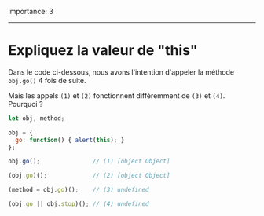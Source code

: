 importance: 3

---

# Expliquez la valeur de "this"

Dans le code ci-dessous, nous avons l'intention d'appeler la méthode `obj.go()` 4 fois de suite.

Mais les appels `(1)` et `(2)` fonctionnent différemment de `(3)` et `(4)`.
Pourquoi ?

```js run no-beautify
let obj, method;

obj = {
  go: function() { alert(this); }
};

obj.go();               // (1) [object Object]

(obj.go)();             // (2) [object Object]

(method = obj.go)();    // (3) undefined

(obj.go || obj.stop)(); // (4) undefined
```

